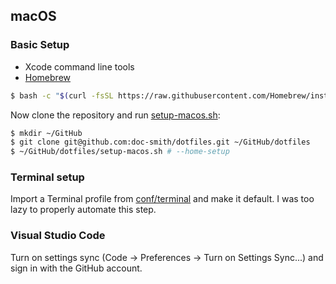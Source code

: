 ## macOS

### Basic Setup

* Xcode command line tools
* [Homebrew](https://docs.brew.sh/Installation)

``` bash
$ bash -c "$(curl -fsSL https://raw.githubusercontent.com/Homebrew/install/master/install.sh)"
```

Now clone the repository and run [setup-macos.sh](setup-macos.sh):
``` bash
$ mkdir ~/GitHub
$ git clone git@github.com:doc-smith/dotfiles.git ~/GitHub/dotfiles
$ ~/GitHub/dotfiles/setup-macos.sh # --home-setup
```

### Terminal setup

Import a Terminal profile from [conf/terminal](conf/terminal) and make it default. I was too lazy to properly automate this step.

### Visual Studio Code

Turn on settings sync (Code -> Preferences -> Turn on Settings Sync...) and sign in with the GitHub account.
